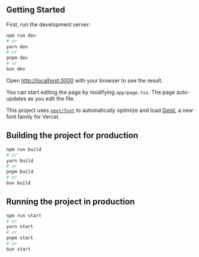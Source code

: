 ## Getting Started

First, run the development server:

```bash
npm run dev
# or
yarn dev
# or
pnpm dev
# or
bun dev
```

Open [http://localhost:3000](http://localhost:3000) with your browser to see the result.

You can start editing the page by modifying `app/page.tsx`. The page auto-updates as you edit the file.

This project uses [`next/font`](https://nextjs.org/docs/app/building-your-application/optimizing/fonts) to automatically optimize and load [Geist](https://vercel.com/font), a new font family for Vercel.

## Building the project for production

```bash
npm run build
# or
yarn build
# or
pnpm build
# or
bun build
```

## Running the project in production

```bash
npm run start
# or
yarn start
# or
pnpm start
# or
bun start
```